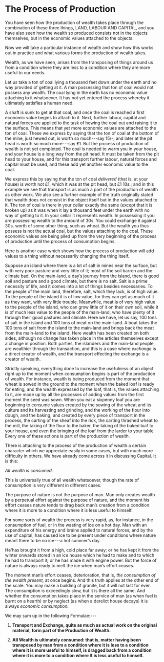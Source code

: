 # The Process of Production

You have seen how the production of wealth takes place through the combination of these three things, LAND, LABOUR AND CAPITAL, and you have also seen how the wealth so produced consists not in the objects themselves, but in the economic values attached to the objects.

Now we will take a particular instance of wealth and show how this works out in practice and what various forms the production of wealth takes.

Wealth, as we have seen, arises from the transposing of things around us from a condition where they are less to a condition where they are more useful to our needs.

Let us take a ton of coal lying a thousand feet down under the earth and no way provided of getting at it. A man possessing that ton of coal would not possess any wealth. The coal lying in the earth has no economic value attaching to it whatsoever. It has not yet entered the process whereby it ultimately satisfies a human need.

A shaft is sunk to get at that coal, and once the coal is reached a first economic value begins to attach to it. Next, further labour, capital and natural forces are applied to the task of hewing the coal out and raising it to the surface. This means that yet more economic values are attached to the ton of coal. These we express by saying that the ton of coal at the bottom of the mine, just hewed out, is worth so much---say 15/-; and later at the pit head is worth so much more---say £1. But the process of production of wealth is not yet completed. The coal is needed to warm you in your house, and your house is a long way from the pit head. It must be taken from the pit head to your house, and for this transport further labour, natural forces and capital must be used, and these add yet another economic value to the coal.

We express this by saying that the ton of coal *delivered* (that is, at your house) is worth not £1, which it was at the pit head, but £1 10s.; and in this example we see that transport is as much a part of the production of wealth as other work. We also see a further example of the truth originally stated that wealth does not consist in the object itself but in the values attached to it. The ton of coal is there in your cellar exactly the same (except that it is broken up) as it was when it lay a thousand feet under the earth with no way of getting to it. In your cellar it represents wealth. In possessing it you are possessing wealth to the amount of 30s. You could exchange it against 30s. worth of some other thing, such as wheat. But the wealth you thus possess is not the actual coal, but the values attaching to the coal. These economic values are being piled up from the very beginning of the process of production until the process of consumption begins.

Here is another case which shows how the process of production will add values to a thing without necessarily changing the thing itself.

Suppose an island where there is a lot of salt in mines near the surface, but with very poor pasture and very little of it; most of the soil barren and the climate bad. On the main-land, a day’s journey from the island, there is good soil and pasture and a good climate, but there is no salt. Salt is a prime necessity of life, and it comes into a lot of things besides necessaries. To the people of the main land, therefore, salt, which they lack, is of high value. To the people of the island it is of low value, for they can get as much of it as they want, with very little trouble. Meanwhile, meat is of very high value to the people of the island, who can grow little of it on their own soil, while it is of much less value to the people of the main-land, who have plenty of it through their good pastures and climate. Here we have, let us say, 100 tons of salt in the island and 100 tons of meat on the main-land. A boat takes the 100 tons of salt from the island to the main-land and brings back the meat from the main-land to the island. Here wealth has been created on both sides, although no change has taken place in the articles themselves except a change in position. Both parties, the islanders and the main-land people, are wealthier through the transaction, and this is a case where *exchange* is a direct creator of wealth, and the transport effecting the exchange is a creator of wealth.

Strictly speaking, everything done to increase the usefulness of an object right up to the moment when consumption begins is part of the production of wealth. For instance, wealth is being produced from the moment that wheat is sowed in the ground to the moment when the baked loaf is ready for eating, and the wealth expressed by the loaf, that is, the values attaching to it, are made up by all the processes of adding values from the first moment the seed was sown. When you eat a sixpenny loaf you are beginning to consume values created by the sowing of the wheat and its culture and its harvesting and grinding, and the working of the flour into dough, and the baking, and created by every piece of transport in the process, the carting of the sheaf into the rick, the carting thrashed wheat to the mill, the taking of the flour to the baker, the taking of the baked loaf to your house, and even the bringing of the loaf from the larder to your table. Every one of these actions is part of the production of wealth.

There is attaching to the process of the production of wealth a certain character which we appreciate easily in some cases, but with much more difficulty in others. We have already come across it in discussing Capital. It is this:

*All wealth is consumed.*

This is universally true of all wealth whatsoever, though the rate of consumption is very different in different cases.

The purpose of nature is not the purpose of man. Man only creates wealth by a perpetual effort against the purpose of nature, and the moment his effort ceases nature tends to drag back man’s creation from a condition where it is more to a condition where it is less useful to himself.

For some sorts of wealth the process is very rapid, as, for instance, in the consumption of fuel, or in the wasting of ice on a hot day. Man with an expenditure of his energy and brains applied to natural forces, and by the use of capital, has caused ice to be present under conditions where nature meant there to be no ice---a hot summer’s day.

He'has brought it from a high, cold place far away; or he has kept it from the winter onwards stored in an ice house which he had to make and to which he had to transport it; or he has made it with engine power. But the force of nature is always ready to melt the ice when man’s effort ceases.

The moment man’s effort ceases, deterioration, that is, *the consumption of the wealth present,* at once begins. And this truth applies at the other end of the scale. You may make a building of granite, but it will not last for ever. The consumption is exceedingly slow, but it is there all the same. And whether the consumption takes place in the service of man (as when fuel is burnt on a hearth) or by neglect (as when a derelict house decays) it is always *economic consumption.*

We may sum up in the following Formulae:---

1. **Transport and Exchange, quite as much as actual work on the original material, form part of the Production of Wealth.**

2. **All Wealth is ultimately consumed: that is, matter having been transposed by man from a condition where it is less to a condition where it is more useful to himself, is dragged back from a condition where it is more to a condition where It is less useful to himself.**
